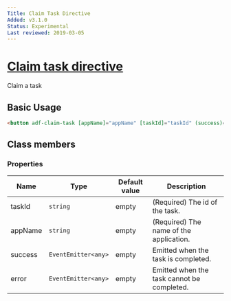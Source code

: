 ```yaml
---
Title: Claim Task Directive
Added: v3.1.0
Status: Experimental
Last reviewed: 2019-03-05
---
```


# [Claim task directive](../../lib/process-services-cloud/src/lib/task/directives/claim-task.directive.ts "Defined in claim-task.directive.ts")

Claim a task

## Basic Usage

```html
<button adf-claim-task [appName]="appName" [taskId]="taskId" (success)="onTaskClaimed()">Complete</button>
```
## Class members

### Properties

| Name | Type | Default value | Description |
| ---- | ---- | ------------- | ----------- |
| taskId | `string` | empty |(Required) The id of the task. |
| appName | `string` | empty | (Required) The name of the application. |
| success | `EventEmitter<any>` | empty | Emitted when the task is completed. |
| error | `EventEmitter<any>` | empty | Emitted when the task cannot be completed.  |